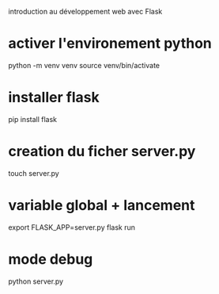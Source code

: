 introduction au développement web avec Flask


# activer l'environement python
 python -m venv venv
 source venv/bin/activate

# installer flask
pip install flask

# creation du ficher server.py
touch server.py

# variable global + lancement
export FLASK_APP=server.py
flask run

# mode debug
python server.py